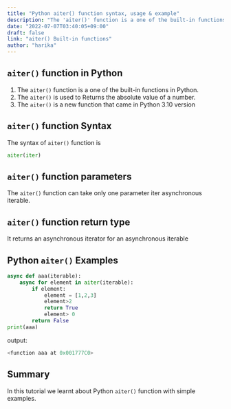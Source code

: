 ```yaml
---
title: "Python aiter() function syntax, usage & example"
description: "The 'aiter()' function is a one of the built-in functions in Python"
date: "2022-07-07T03:40:05+09:00"
draft: false
link: "aiter() Built-in functions"
author: "harika"
---
```


## `aiter()` function in Python

1. The `aiter()` function is a one of the built-in functions in Python.
2. The `aiter()` is used to Returns the absolute value of a number.
3. The `aiter()` is a new function that came in Python 3.10 version

## `aiter()` function Syntax 

The syntax of `aiter()` function is 

```Python
aiter(iter)
```
## `aiter()` function parameters

The `aiter()` function can take only one parameter
iter	asynchronous iterable.

##  `aiter()` function return type

It returns an asynchronous iterator for an asynchronous iterable

## Python `aiter()` Examples

```Python
async def aaa(iterable):
    async for element in aiter(iterable):
        if element:
            element = [1,2,3]
            element>2
            return True
            element> 0
        return False
print(aaa)
```

output:

```Python
<function aaa at 0x001777C0>
```

## Summary

In this tutorial we learnt about Python `aiter()` function with simple examples.



